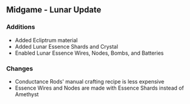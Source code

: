 ## Midgame - Lunar Update
### Additions
- Added Ecliptrum material
- Added Lunar Essence Shards and Crystal
- Enabled Lunar Essence Wires, Nodes, Bombs, and Batteries

### Changes
- Conductance Rods' manual crafting recipe is less expensive
- Essence Wires and Nodes are made with Essence Shards instead of Amethyst